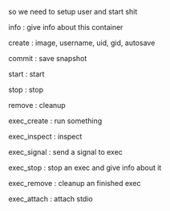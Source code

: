 so we need to setup user and start shit

info
: give info about this container

create
: image, username, uid, gid, autosave

commit
: save snapshot

start
: start

stop
: stop

remove
: cleanup

exec_create
: run something

exec_inspect
: inspect

exec_signal
: send a signal to exec

exec_stop
: stop an exec and give info about it

exec_remove
: cleanup an finished exec

exec_attach
: attach stdio

